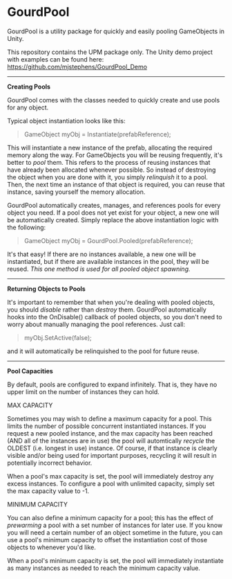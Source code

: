 # GourdPool

GourdPool is a utility package for quickly and easily pooling GameObjects in Unity.

This repository contains the UPM package only. The Unity demo project with examples can be found here: https://github.com/mjstephens/GourdPool_Demo   

---
**Creating Pools**


GourdPool comes with the classes needed to quickly create and use pools for any object. 

Typical object instantiation looks like this:

>GameObject myObj = Instantiate(prefabReference);
  
This will instantiate a new instance of the prefab, allocating the required memory along the way. For GameObjects you will be reusing frequently, it's better to _pool_ them. This refers to the process of reusing instances that have already been allocated whenever possible. So instead of destroying the object when you are done with it, you simply _relinquish_ it to a pool. Then, the next time an instance of that object is required, you can reuse that instance, saving yourself the memory allocation.

GourdPool automatically creates, manages, and references pools for every object you need. If a pool does not yet exist for your object, a new one will be automatically created. Simply replace the above instantiation logic with the following:

>GameObject myObj = GourdPool.Pooled(prefabReference);

It's that easy! If there are no instances available, a new one will be instantiated, but if there are available instances in the pool, they will be reused. *This one method is used for all pooled object spawning.*

----

**Returning Objects to Pools**

It's important to remember that when you're dealing with pooled objects, you should _disable_ rather than _destroy_ them. GourdPool automatically hooks into the OnDisable() callback of pooled objects, so you don't need to worry about manually managing the pool references. Just call:

>myObj.SetActive(false);

and it will automatically be relinquished to the pool for future reuse.

----

**Pool Capacities**

By default, pools are configured to expand infinitely. That is, they have no upper limit on the number of instances they can hold.

MAX CAPACITY

Sometimes you may wish to define a maximum capacity for a pool. This limits the number of possible concurrent instantiated instances. If you request a new pooled instance, and the max capacity has been reached (AND all of the instances are in use) the pool will automtically _recycle_ the OLDEST (i.e. longest in use) instance. Of course, if that instance is clearly visible and/or being used for important purposes, recycling it will result in potentially incorrect behavior.

When a pool's max capacity is set, the pool will immediately destroy any excess instances. To configure a pool with unlimited capacity, simply set the max capacity value to -1.

MINIMUM CAPACITY

You can also define a minimum capacity for a pool; this has the effect of _prewarming_ a pool with a set number of instances for later use. If you know you will need a certain number of an object sometime in the future, you can use a pool's minimum capacity to offset the instantiation cost of those objects to whenever you'd like.

When a pool's minimum capacity is set, the pool will immediately instantiate as many instances as needed to reach the minimum capacity value.

